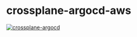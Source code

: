 # crossplane-argocd-aws

[![crossplane-argocd](https://github.com/atrakic/crossplane-argocd-aws/actions/workflows/crossplane-argocd.yml/badge.svg)](https://github.com/atrakic/crossplane-argocd-aws/actions/workflows/crossplane-argocd.yml)
